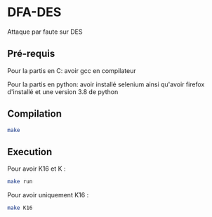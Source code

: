 # DFA-DES

Attaque par faute sur DES

## Pré-requis
Pour la partis en C: avoir gcc en compilateur

Pour la partis en python: avoir installé selenium ainsi qu'avoir firefox d'installé et une version 3.8 de python

## Compilation
```bash
make
```

## Execution
Pour avoir K16 et K :
```bash
make run
```

Pour avoir uniquement K16 :
```bash
make K16
```